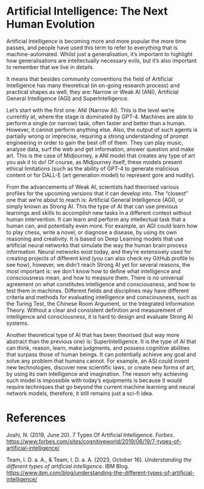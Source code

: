 # Artificial Intelligence: The Next Human Evolution

Artificial Intelligence is becoming more and more popular the more time passes, and people have used this term to refer to everything that is machine-automated. Whilst just a generalisation, it’s important to highlight how generalisations are intellectually necessary evils, but it’s also important to remember that we live in details.

It means that besides community conventions the field of Artificial Intelligence has many theoretical (in on-going research process) and practical shapes as well, they are: Narrow or Weak AI (ANI), Artificial General Intelligence (AGI) and SuperIntelligence. 

Let’s start with the first one: ANI (Narrow AI). This is the level we’re currently at, where the stage is dominated by GPT-4. Machines are able to perform a single (or narrow) task, often faster and better than a human. However, it cannot perform anything else. Also, the output of such agents is partially wrong or imprecise, requiring a strong understanding of prompt engineering in order to gain the best off of them. They can play music, analyse data, surf the web and get information, answer question and make art. This is the case of Midjourney, a ANI model that creates any type of art you ask it to do! Of course, as Midjourney itself, these models present ethical limitations (such as the ability of GPT-4 to generate malicious content or for DALL-E (art generation model) to represent gore and nudity).

From the advancements of Weak AI, scientists had theorised various profiles for the upcoming versions that it can develop into. The “closest” one that we’re about to reach is: Artificial General Intelligence (AGI), or simply known as Strong AI. This the type of AI that can use previous learnings and skills to accomplish new tasks in a different context without human intervention. It can learn and perform any intellectual task that a human can, and potentially even more. For example, an AGI could learn how to play chess, write a novel, or diagnose a disease, by using its own reasoning and creativity. It is based on Deep Learning models that use artificial neural networks that simulate the way the human brain process information. Neural networks exist today, and they’re extensively used for creating projects of different kind (you can also check my GitHub profile to see how), however, we didn’t reach Strong AI yet for several reasons, the most important is: we don’t know how to define  what intelligence and consciousness mean, and how to measure them. There is no universal agreement on what constitutes intelligence and consciousness, and how to test them in machines. Different fields and disciplines may have different criteria and methods for evaluating intelligence and consciousness, such as the Turing Test, the Chinese Room Argument, or the Integrated Information Theory. Without a clear and consistent definition and measurement of intelligence and consciousness, it is hard to design and evaluate Strong AI systems.

Another theoretical type of AI that has been theorised (but way more abstract than the previous one) is: SuperIntelligence. It is the type of AI that can think, reason, learn, make judgments, and possess cognitive abilities that surpass those of human beings. It can potentially achieve any goal and solve any problem that humans cannot. For example, an ASI could invent new technologies, discover new scientific laws, or create new forms of art, by using its own intelligence and imagination. The reason why achieving such model is impossible with today’s equipments is because it would require techniques that go beyond the current machine learning and neural network models, therefore, it still remains just a sci-fi idea.

# References

Joshi, N. (2019, June 20). 7 Types Of Artificial Intelligence. *Forbes*. https://www.forbes.com/sites/cognitiveworld/2019/06/19/7-types-of-artificial-intelligence/

Team, I. D. a. A., & Team, I. D. a. A. (2023, October 16). *Understanding the different types of artificial intelligence*. IBM Blog. https://www.ibm.com/blog/understanding-the-different-types-of-artificial-intelligence/
